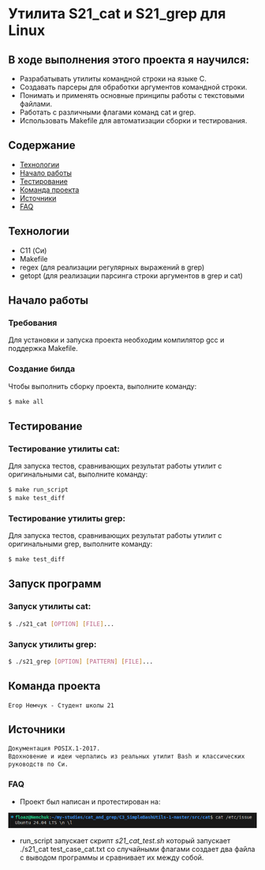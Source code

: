 # Утилита S21_cat и S21_grep для Linux

## В ходе выполнения этого проекта я научился:

 - Разрабатывать утилиты командной строки на языке C.
 - Создавать парсеры для обработки аргументов командной строки.
 - Понимать и применять основные принципы работы с текстовыми файлами.
 - Работать с различными флагами команд cat и grep.
 - Использовать Makefile для автоматизации сборки и тестирования.

## Содержание

- [Технологии](#технологии)
- [Начало работы](#начало-работы)
- [Тестирование](#тестирование)
- [Команда проекта](#команда-проекта)
- [Источники](#Источники)
- [FAQ](#FAQ)

## Технологии
- C11 (Си)
- Makefile
- regex (для реализации регулярных выражений в grep)
- getopt (для реализации парсинга строки аргументов в grep и cat)

## Начало работы

### Требования

Для установки и запуска проекта необходим компилятор gcc и поддержка Makefile.

### Создание билда

Чтобы выполнить сборку проекта, выполните команду:

```sh
$ make all
```

## Тестирование

### Тестирование утилиты cat:

Для запуска тестов, сравнивающих результат работы утилит с оригинальными cat, выполните команду: 

```sh
$ make run_script
$ make test_diff
```

### Тестирование утилиты grep:

Для запуска тестов, сравнивающих результат работы утилит с оригинальными grep, выполните команду: 

```sh
$ make test_diff
```

## Запуск программ

### Запуск утилиты cat:

```sh
$ ./s21_cat [OPTION] [FILE]...
```

### Запуск утилиты grep:

```sh
$ ./s21_grep [OPTION] [PATTERN] [FILE]...
```

## Команда проекта

    Егор Немчук - Студент школы 21

## Источники

    Документация POSIX.1-2017.
    Вдохновение и идеи черпались из реальных утилит Bash и классических руководств по Си.

### FAQ
- Проект был написан и протестирован на:

![Ubuntu](/cat_and_grep/C3_SimpleBashUtils-1-master/misc/Ubuntu.png)

- run_script запускает скрипт *s21_cat_test.sh* который запускает ./s21_cat test_case_cat.txt со случайными флагами создает два файла с выводом программы и сравнивает их между собой.

